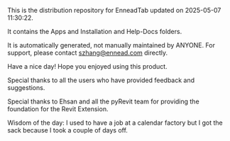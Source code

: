 This is the distribution repository for EnneadTab updated on 2025-05-07 11:30:22.

It contains the Apps and Installation and Help-Docs folders.

It is automatically generated, not manually maintained by ANYONE.
For support, please contact szhang@ennead.com directly.

Have a nice day! Hope you enjoyed using this product.

Special thanks to all the users who have provided feedback and suggestions.

Special thanks to Ehsan and all the pyRevit team for providing the foundation for the Revit Extension.



Wisdom of the day:
I used to have a job at a calendar factory but I got the sack because I took a couple of days off.

